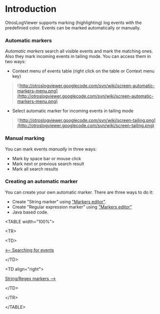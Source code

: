 # Introduction #

OtrosLogViewer supports marking (highlighting) log events with the predefinied color. Events can be marked automatically or manually.

### Automatic markers ###
_Automatic markers_ search all visible events and mark the matching ones. Also they mark incoming events in tailing mode. You can access them in two ways:
  * Context menu of events table (right click on the table or Context menu key)

> ![http://otroslogviewer.googlecode.com/svn/wiki/screen-automatic-markers-menu.png](http://otroslogviewer.googlecode.com/svn/wiki/screen-automatic-markers-menu.png)

  * Select automatic marker for incoming events in tailing mode
> ![http://otroslogviewer.googlecode.com/svn/wiki/screen-tailing.png](http://otroslogviewer.googlecode.com/svn/wiki/screen-tailing.png)

### Manual marking ###
You can mark events _manually_ in three ways:
  * Mark by space bar or mouse click
  * Mark next or previous search result
  * Mark all search results
### Creating an automatic marker ###
You can create your own automatic marker. There are three ways to do it:
  * Create "String marker" using ["Markers editor"](CreatingStringOrRegularExpressionMarkers.md).
  * Create "Regular expression marker" using ["Markers editor"](CreatingStringOrRegularExpressionMarkers.md)
  * Java based code.



<a href='Hidden comment: next/prev'></a>


&lt;TABLE width="100%"&gt;



&lt;TR&gt;



&lt;TD&gt;

[<-- Searching for events](SearchEvents.md)


&lt;/TD&gt;



&lt;TD align="right"&gt;

[String/Regex markers -->](CreatingStringOrRegularExpressionMarkers.md)


&lt;/TD&gt;



&lt;/TR&gt;



&lt;/TABLE&gt;

